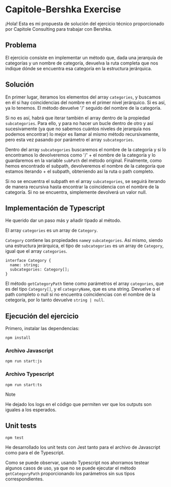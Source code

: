 # Capitole-Bershka Exercise

¡Hola! Esta es mi propuesta de solución del ejercicio técnico proporcionado por Capitole Consulting para trabajar con Bershka.

## Problema

El ejercicio consiste en implementar un método que, dada una jerarquía de categorías y un nombre de categoría, devuelva la ruta completa que nos indique dónde se encuentra esa categoría en la estructura jerárquica.

## Solución

En primer lugar, iteramos los elementos del array `categories`, y buscamos en él si hay coincidencias del nombre en el primer nivel jerárquico. Si es así, ya lo tenemos. El método devuelve '/' seguido del nombre de la categoría.

Si no es así, habrá que iterar también el array dentro de la propiedad `subcategories`. Para ello, y para no hacer un bucle dentro de otro y así sucesivamente (ya que no sabemos cuántos niveles de jerarquía nos podemos encontrar) lo mejor es llamar al mismo método recursivamente, pero esta vez pasando por parámetro el array `subcategories`.

Dentro del array `subcategories` buscaremos el nombre de la categoría y si lo encontramos lo devolveremos como '/' + el nombre de la categoría y lo guardaremos en la variable `subPath` del método original. Finalmente, como hemos encontrado el subpath, devolveremos el nombre de la categoría que estamos iterando + el subpath, obteniendo así la ruta o path completo.

Si no se encuentra el subpath en el array `subcategories`, se seguirá iterando de manera recursiva hasta encontrar la coincidencia con el nombre de la categoría. Si no se encuentra, simplemente devolverá un valor null.

## Implementación de Typescript

He querido dar un paso más y añadir tipado al método.

El array `categories` es un array de `Category`.

`Category` contiene las propiedades `name`y `subcategories`. Así mismo, siendo una estructura jerárquica, el tipo de `subcategories` es un array de `Category`, igual que el array `categories`.

```
interface Category {
  name: string;
  subcategories: Category[];
}
```

El método `getCategoryPath` tiene como parámetros el array `categories`, que es del tipo `Category[]`, y el `categoryName`, que es una string. Devuelve o el path completo o null si no encuentra coincidencias con el nombre de la cetegoría, por lo tanto devuelve `string | null`.

## Ejecución del ejercicio

Primero, instalar las dependencias:

```
npm install
```

### Archivo Javascript

```
npm run start:js
```

### Archivo Typescript

```
npm run start:ts
```

> [!NOTE]
> He dejado los logs en el código que permiten ver que los outputs son iguales a los esperados.

## Unit tests

```
npm test
```

He desarrollado los unit tests con Jest tanto para el archivo de Javascript como para el de Typescript.

Como se puede observar, usando Typescript nos ahorramos testear algunos casos de uso, ya que no se puede ejecutar el método `getCategoryPath` proporcionando los parámetros sin sus tipos correspondientes.
